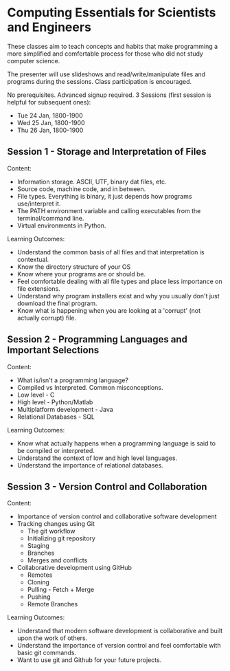 # Computing Essentials for Scientists and Engineers

These classes aim to teach concepts and habits that make programming a more simplified and comfortable process for those who did not study
computer science. 

The presenter will use slideshows and read/write/manipulate files and programs during the sessions. Class participation is encouraged. 


No prerequisites. Advanced signup required. 3 Sessions (first session is helpful for subsequent ones):

- Tue 24 Jan, 1800-1900
- Wed 25 Jan, 1800-1900
- Thu 26 Jan, 1800-1900

## Session 1 - Storage and Interpretation of Files 

Content: 

- Information storage. ASCII, UTF, binary dat files, etc. 
- Source code, machine code, and in between. 
- File types. Everything is binary, it just depends how programs use/interpret it. 
- The PATH environment variable and calling executables from the terminal/command line.
- Virtual environments in Python. 

Learning Outcomes:

- Understand the common basis of all files and that interpretation is contextual. 
- Know the directory structure of your OS
- Know where your programs are or should be.  
- Feel comfortable dealing with all file types and place less importance on file extensions.
- Understand why program installers exist and why you usually don't just download the final program.
- Know what is happening when you are looking at a 'corrupt' (not actually corrupt) file.

## Session 2 - Programming Languages and Important Selections

Content: 

- What is/isn't a programming language? 
- Compiled vs Interpreted. Common misconceptions.  
- Low level - C
- High level - Python/Matlab
- Multiplatform development - Java
- Relational Databases - SQL

Learning Outcomes:

- Know what actually happens when a programming language is said to be compiled or interpreted.
- Understand the context of low and high level languages. 
- Understand the importance of relational databases.

## Session 3 - Version Control and Collaboration

Content:

- Importance of version control and collaborative software development
- Tracking changes using Git
	- The git workflow
	- Initializing git repository
	- Staging 
	- Branches
	- Merges and conflicts
- Collaborative development using GitHub
	- Remotes
	- Cloning
	- Pulling - Fetch + Merge
	- Pushing
	- Remote Branches

Learning Outcomes:

- Understand that modern software development is collaborative and built upon the work of others. 
- Understand the importance of version control and feel comfortable with basic git commands. 
- Want to use git and Github for your future projects.
